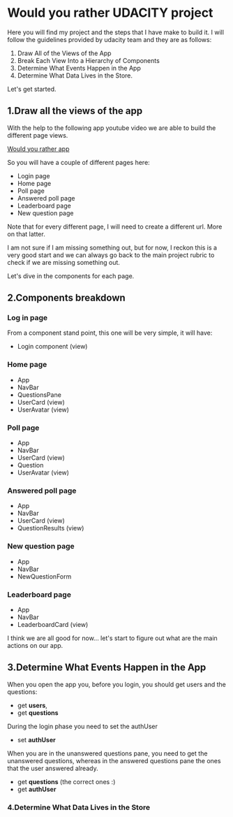 # Would you rather UDACITY project

Here you will find my project and the steps that I have make to build it. I will follow the guidelines provided by udacity team and they are as follows: 

1. Draw All of the Views of the App
2. Break Each View Into a Hierarchy of Components
3. Determine What Events Happen in the App 
4. Determine What Data Lives in the Store.

Let's get started.

##  1.Draw all the views of the app

With the help to the following app youtube video we are able to build the different page views.

[Would you rather app](https://youtu.be/xfmSkLAL__Q)

So you will have a couple of different pages here: 
* Login page
* Home page
* Poll page
* Answered poll page
* Leaderboard page
* New question page

Note that for every different page, I will need to create a different url. More on that latter. 

I am not sure if I am missing something out, but for now, I reckon this is a very good start and we can always go back to the main project rubric to check if we are missing something out.

Let's dive in the components for each page.

## 2.Components breakdown 

### Log in page

From a component stand point, this one will be very simple, it will have: 
* Login component (view)

### Home page

* App
* NavBar 
* QuestionsPane 
* UserCard (view)
* UserAvatar (view)

### Poll page

* App
* NavBar
* UserCard (view)
* Question
* UserAvatar (view)

### Answered poll page

* App
* NavBar
* UserCard (view)
* QuestionResults (view)


### New question page

* App
* NavBar
* NewQuestionForm

### Leaderboard page

* App
* NavBar
* LeaderboardCard (view)

I think we are all good for now... let's start to figure out what are the main actions on our app. 

## 3.Determine What Events Happen in the App

When you open the app you, before you login, you should get users and the questions: 
- get **users**,
- get **questions**

During the login phase you need to set the authUser
- set **authUser** 

When you are in the unanswered questions pane, you need to get the unanswered questions, whereas in the answered questions pane the ones that the user answered already. 
- get **questions** (the correct ones :)
- get **authUser** 

### 4.Determine What Data Lives in the Store

